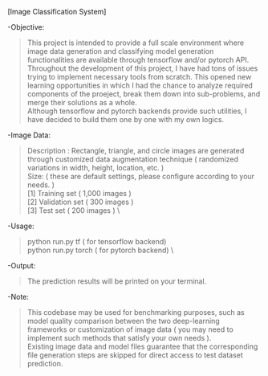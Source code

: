 [Image Classification System]

-Objective: 
> This project is intended to provide a full scale environment where image data generation and classifying model generation functionalities are available through tensorflow and/or pytorch API. \
> Throughout the development of this project, I have had tons of issues trying to implement necessary tools from scratch. This opened new learning opportunities in which I had the chance to analyze required components of the proeject, break them down into sub-problems, and merge their solutions as a whole. \
> Although tensorflow and pytorch backends provide such utilities, I have decided to build them one by one with my own logics. 


-Image Data: 
> Description : Rectangle, triangle, and circle images are generated through customized data augmentation technique ( randomized variations in width, height, location, etc. ) \
> Size: ( these are default settings, please configure according to your needs. ) \
> [1] Training set   ( 1,000 images ) \
> [2] Validation set ( 300 images ) \
> [3] Test set       ( 200 images ) \


-Usage: 
> python run.py tf      ( for tensorflow backend) \
> python run.py torch   ( for pytorch backend) \


-Output:
> The prediction results will be printed on your terminal. 


-Note: 
> This codebase may be used for benchmarking purposes, such as model quality comparison between the two deep-learning frameworks or customization of image data ( you may need to implement such methods that satisfy your own needs ). \
> Existing image data and model files guarantee that the corresponding file generation steps are skipped for direct access to test dataset prediction.

